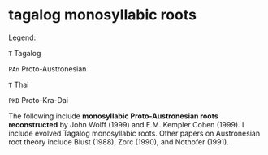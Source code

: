# tagalog monosyllabic roots

Legend:

`T` Tagalog

`PAn` Proto-Austronesian 

`T` Thai

`PKD` Proto-Kra-Dai

The following include **monosyllabic Proto-Austronesian roots
reconstructed** by John Wolff (1999) and E.M. Kempler Cohen (1999). I include evolved Tagalog monosyllabic roots.
Other papers on Austronesian root theory include Blust (1988), Zorc (1990), and Nothofer (1991).
